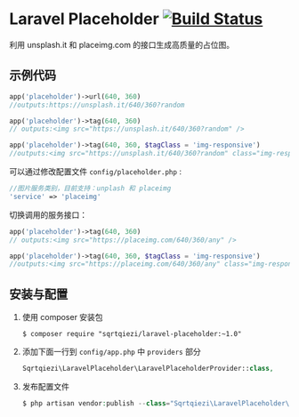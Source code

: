 # Laravel Placeholder [![Build Status](https://api.travis-ci.org/sqrtqiezi/laravel-placeholder.svg?branch=master)](https://travis-ci.org/sqrtqiezi/laravel-placeholder)

利用 unsplash.it 和 placeimg.com 的接口生成高质量的占位图。

## 示例代码

```php
app('placeholder')->url(640, 360)
//outputs:https://unsplash.it/640/360?random

app('placeholder')->tag(640, 360)
// outputs:<img src="https://unsplash.it/640/360?random" />

app('placeholder')->tag(640, 360, $tagClass = 'img-responsive')
//outputs:<img src="https://unsplash.it/640/360?random" class="img-responsive" />         
```

可以通过修改配置文件 `config/placeholder.php` :
```php
//图片服务类别，目前支持：unplash 和 placeimg
'service' => 'placeimg'
```

切换调用的服务接口：
```php
app('placeholder')->tag(640, 360)
// outputs:<img src="https://placeimg.com/640/360/any" />

app('placeholder')->tag(640, 360, $tagClass = 'img-responsive')
//outputs:<img src="https://placeimg.com/640/360/any" class="img-responsive" /> 
```


## 安装与配置

1. 使用 composer 安装包

    ```shell
    $ composer require "sqrtqiezi/laravel-placeholder:~1.0"
    ```

2. 添加下面一行到 `config/app.php` 中 `providers` 部分

    ```php
    Sqrtqiezi\LaravelPlaceholder\LaravelPlaceholderProvider::class,
    ```

3. 发布配置文件

    ```php
    $ php artisan vendor:publish --class="Sqrtqiezi\LaravelPlaceholder\LaravelPlaceholderProvider"
    ```
  